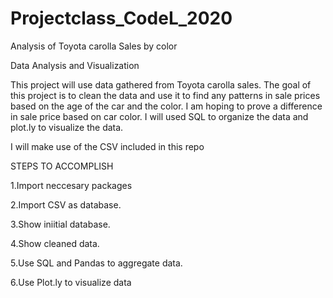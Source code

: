 # Projectclass_CodeL_2020

Analysis of Toyota carolla Sales by color

Data Analysis and Visualization

This project will use data gathered from Toyota carolla sales. The goal of this project is to clean the data and use it to find any patterns in sale prices based on the age of the car and the color. I am hoping to prove a difference in sale price based on car color. I will used SQL to organize the data and plot.ly to visualize the data. 

I will make use of the CSV included in this repo

STEPS TO ACCOMPLISH

1.Import neccesary packages

2.Import CSV as database.

3.Show iniitial database.

4.Show cleaned data.

5.Use SQL and Pandas to aggregate data.

6.Use Plot.ly to visualize data
